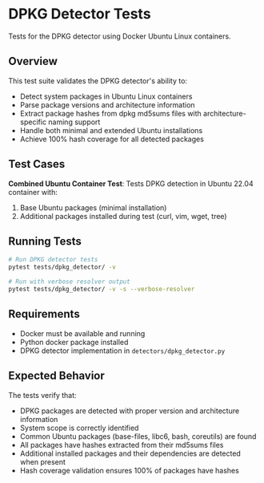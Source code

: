# DPKG Detector Tests

Tests for the DPKG detector using Docker Ubuntu Linux containers.

## Overview

This test suite validates the DPKG detector's ability to:

- Detect system packages in Ubuntu Linux containers
- Parse package versions and architecture information
- Extract package hashes from dpkg md5sums files with architecture-specific naming support
- Handle both minimal and extended Ubuntu installations
- Achieve 100% hash coverage for all detected packages

## Test Cases

**Combined Ubuntu Container Test**: Tests DPKG detection in Ubuntu 22.04 container with:

1. Base Ubuntu packages (minimal installation)
2. Additional packages installed during test (curl, vim, wget, tree)

## Running Tests

```bash
# Run DPKG detector tests
pytest tests/dpkg_detector/ -v

# Run with verbose resolver output
pytest tests/dpkg_detector/ -v -s --verbose-resolver
```

## Requirements

- Docker must be available and running
- Python docker package installed
- DPKG detector implementation in `detectors/dpkg_detector.py`

## Expected Behavior

The tests verify that:

- DPKG packages are detected with proper version and architecture information
- System scope is correctly identified
- Common Ubuntu packages (base-files, libc6, bash, coreutils) are found
- All packages have hashes extracted from their md5sums files
- Additional installed packages and their dependencies are detected when present
- Hash coverage validation ensures 100% of packages have hashes
